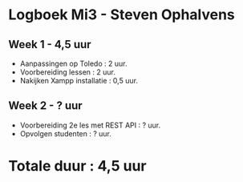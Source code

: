# Logboek Mi3 - Steven Ophalvens
## Week 1 - 4,5 uur
* Aanpassingen op Toledo : 2 uur.
* Voorbereiding lessen : 2 uur.
* Nakijken Xampp installatie : 0,5 uur.

## Week 2 - ? uur
* Voorbereiding 2e les met REST API : ? uur.
* Opvolgen studenten : ? uur.


# Totale duur : 4,5 uur
